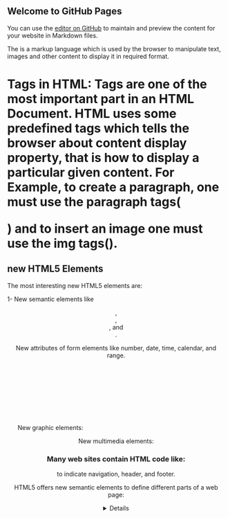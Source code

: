 ## Welcome to GitHub Pages

You can use the [editor on GitHub](https://github.com/Maramessa/code-html/edit/master/README.md) to maintain and preview the content for your website in Markdown files.

The <HTML> is a markup language which is used by the browser to manipulate text, images and other content to display it in required format.

# Tags in HTML: Tags are one of the most important part in an HTML Document. HTML uses some predefined tags which tells the browser about content display property, that is how to display a particular given content. For Example, to create a paragraph, one must use the paragraph tags(<p> </p>) and to insert an image one must use the img tags(<img />).
## new HTML5 Elements
The most interesting new HTML5 elements are: 

1- New semantic elements like <header>, <footer>, <article>, and <section>.

New attributes of form elements like number, date, time, calendar, and range.

New graphic elements: <svg> and <canvas>.

New multimedia elements: <audio> and <video>.

# Many web sites contain HTML code like: <div id="nav"> <div class="header"> <div id="footer">
to indicate navigation, header, and footer.

HTML5 offers new semantic elements to define different parts of a web page:
<article>
<aside>
<details>
<figcaption>
<figure>
<footer>
<header>
<main>
<mark>
<nav>
<section>
<summary>
<time>
 ## HTML5 <nav> Element
  




Whenever you commit to this repository, GitHub Pages will run [Jekyll](https://jekyllrb.com/) to rebuild the pages in your site, from the content in your Markdown files.

### Markdown

Markdown is a lightweight and easy-to-use syntax for styling your writing. It includes conventions for

```markdown
Syntax highlighted code block

# Header 1
## Header 2
### Header 3

- Bulleted
- List

1. Numbered
2. List

**Bold** and _Italic_ and `Code` text

[Link](url) and ![Image](src)
```

For more details see [GitHub Flavored Markdown](https://guides.github.com/features/mastering-markdown/).

### Jekyll Themes

Your Pages site will use the layout and styles from the Jekyll theme you have selected in your [repository settings](https://github.com/Maramessa/code-html/settings). The name of this theme is saved in the Jekyll `_config.yml` configuration file.

### Support or Contact

Having trouble with Pages? Check out our [documentation](https://help.github.com/categories/github-pages-basics/) or [contact support](https://github.com/contact) and we’ll help you sort it out.
